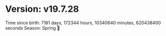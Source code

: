 # Version: v19.7.28
Time since birth: 7181 days, 172344 hours, 10340640 minutes, 620438400 seconds
Season: Spring 🌸
